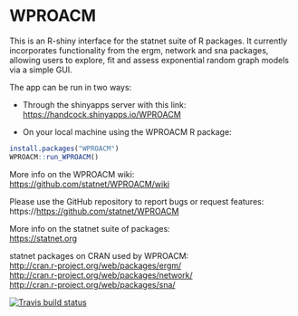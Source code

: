 WPROACM
==========

This is an R-shiny interface for the statnet suite of R packages. It currently incorporates functionality from the ergm, network and sna packages, allowing users to explore, fit and assess exponential random graph models via a simple GUI.

The app can be run in two ways:  

* Through the shinyapps server with this link:   https://handcock.shinyapps.io/WPROACM  

* On your local machine using the WPROACM R package:
```r
install.packages("WPROACM")
WPROACM::run_WPROACM()
```

More info on the WPROACM wiki:   
https://github.com/statnet/WPROACM/wiki

Please use the GitHub repository to report bugs or request features:
https://https://github.com/statnet/WPROACM

More info on the statnet suite of packages:  
https://statnet.org 

statnet packages on CRAN used by WPROACM:  
http://cran.r-project.org/web/packages/ergm/  
http://cran.r-project.org/web/packages/network/  
http://cran.r-project.org/web/packages/sna/

<!-- badges: start -->
[![Travis build status](https://travis-ci.com/statnet/WPROACM.svg?branch=master)](https://travis-ci.com/statnet/WPROACM)
<!-- badges: end -->

